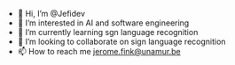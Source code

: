 - 👋 Hi, I’m @Jefidev
- 👀 I’m interested in AI and software engineering
- 🌱 I’m currently learning sgn language recognition
- 💞️ I’m looking to collaborate on sign language recognition
- 📫 How to reach me jerome.fink@unamur.be

<!---
Jefidev/Jefidev is a ✨ special ✨ repository because its `README.md` (this file) appears on your GitHub profile.
You can click the Preview link to take a look at your changes.
--->
